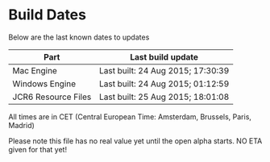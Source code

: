 # Build Dates

Below are the last known dates to updates

Part | Last build update
-----|-----
Mac Engine | Last built: 24 Aug 2015; 17:30:39
Windows Engine | Last built: 24 Aug 2015; 01:12:59
JCR6 Resource Files | Last built: 25 Aug 2015; 18:01:08
All times are in CET (Central European Time: Amsterdam, Brussels, Paris, Madrid)


Please note this file has no real value yet until the open alpha starts. NO ETA given for that yet!

